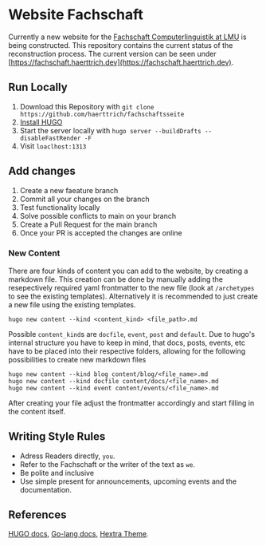 # Website Fachschaft
Currently a new website for the [Fachschaft Computerlinguistik at LMU](https://fachschaft.cis.lmu.de/index.html) is being constructed. This repository contains the current status of the reconstruction process.
The current version can be seen under [https://fachschaft.haerttrich.dev](https://fachschaft.haerttrich.dev).

## Run Locally
1. Download this Repository with `git clone https://github.com/haerttrich/fachschaftsseite`
2. [Install HUGO](https://gohugo.io/installation/)
3. Start the server locally with `hugo server --buildDrafts --disableFastRender -F`
4. Visit `loaclhost:1313`

## Add changes
1. Create a new faeature branch
2. Commit all your changes on the branch
3. Test functionality locally
4. Solve possible conflicts to main on your branch
5. Create a Pull Request for the main branch
6. Once your PR is accepted the changes are online

### New Content
There are four kinds of content you can add to the website, by creating a markdown file. This creation can be done by manually adding the resepectively required yaml frontmatter to the new file (look at `/archetypes` to see the existing templates). Alternatively it is recommended to just create a new file using the existing templates.
```
hugo new content --kind <content_kind> <file_path>.md
```
Possible `content_kind`s are `docfile`, `event`, `post` and `default`. Due to hugo's internal structure you have to keep in mind, that docs, posts, events, etc have to be placed into their respective folders, allowing for the following possibilities to create new markdown files

```
hugo new content --kind blog content/blog/<file_name>.md
hugo new content --kind docfile content/docs/<file_name>.md
hugo new content --kind event content/events/<file_name>.md
```
After creating your file adjust the frontmatter accordingly and start filling in the content itself.


## Writing Style Rules
- Adress Readers directly, `you`.
- Refer to the Fachschaft or the writer of the text as `we`.
- Be polite and inclusive
- Use simple present for announcements, upcoming events and the documentation.

## References
[HUGO docs](https://gohugo.io/documentation/), [Go-lang docs](https://go.dev/doc/), [Hextra Theme](https://imfing.github.io/hextra/).
